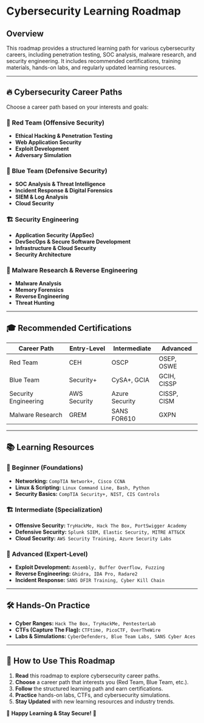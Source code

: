 # Cybersecurity Learning Roadmap

## Overview
This roadmap provides a structured learning path for various cybersecurity careers, including penetration testing, SOC analysis, malware research, and security engineering. It includes recommended certifications, training materials, hands-on labs, and regularly updated learning resources.

---

## 🔥 Cybersecurity Career Paths
Choose a career path based on your interests and goals:

### 🔴 Red Team (Offensive Security)
- **Ethical Hacking & Penetration Testing**
- **Web Application Security**
- **Exploit Development**
- **Adversary Simulation**

### 🔵 Blue Team (Defensive Security)
- **SOC Analysis & Threat Intelligence**
- **Incident Response & Digital Forensics**
- **SIEM & Log Analysis**
- **Cloud Security**

### 🏗️ Security Engineering
- **Application Security (AppSec)**
- **DevSecOps & Secure Software Development**
- **Infrastructure & Cloud Security**
- **Security Architecture**

### 🦠 Malware Research & Reverse Engineering
- **Malware Analysis**
- **Memory Forensics**
- **Reverse Engineering**
- **Threat Hunting**

---

## 🎓 Recommended Certifications
| Career Path | Entry-Level | Intermediate | Advanced |
|------------|------------|-------------|----------|
| Red Team | CEH | OSCP | OSEP, OSWE |
| Blue Team | Security+ | CySA+, GCIA | GCIH, CISSP |
| Security Engineering | AWS Security | Azure Security | CISSP, CISM |
| Malware Research | GREM | SANS FOR610 | GXPN |

---

## 📚 Learning Resources

### 🏁 Beginner (Foundations)
- **Networking:** `CompTIA Network+, Cisco CCNA`
- **Linux & Scripting:** `Linux Command Line, Bash, Python`
- **Security Basics:** `CompTIA Security+, NIST, CIS Controls`

### 🏗️ Intermediate (Specialization)
- **Offensive Security:** `TryHackMe, Hack The Box, PortSwigger Academy`
- **Defensive Security:** `Splunk SIEM, Elastic Security, MITRE ATT&CK`
- **Cloud Security:** `AWS Security Training, Azure Security Labs`

### 🚀 Advanced (Expert-Level)
- **Exploit Development:** `Assembly, Buffer Overflow, Fuzzing`
- **Reverse Engineering:** `Ghidra, IDA Pro, Radare2`
- **Incident Response:** `SANS DFIR Training, Cyber Kill Chain`

---

## 🛠️ Hands-On Practice
- **Cyber Ranges:** `Hack The Box, TryHackMe, PentesterLab`
- **CTFs (Capture The Flag):** `CTFtime, PicoCTF, OverTheWire`
- **Labs & Simulations:** `CyberDefenders, Blue Team Labs, SANS Cyber Aces`

---

## 📌 How to Use This Roadmap
1. **Read** this roadmap to explore cybersecurity career paths.
2. **Choose** a career path that interests you (Red Team, Blue Team, etc.).
3. **Follow** the structured learning path and earn certifications.
4. **Practice** hands-on labs, CTFs, and cybersecurity simulations.
5. **Stay Updated** with new learning resources and industry trends.

🚀 **Happy Learning & Stay Secure!** 🔐
